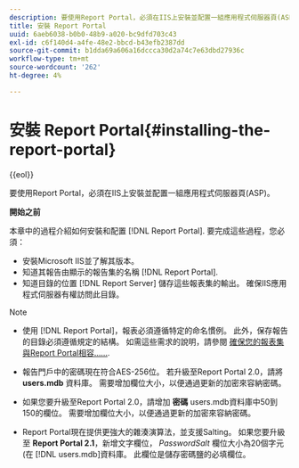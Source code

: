 ```yaml
---
description: 要使用Report Portal，必須在IIS上安裝並配置一組應用程式伺服器頁(ASP)。
title: 安裝 Report Portal
uuid: 6aeb6038-b0b0-48b9-a020-bc9dfd703c43
exl-id: c6f140d4-a4fe-48e2-bbcd-b43efb2387dd
source-git-commit: b1dda69a606a16dccca30d2a74c7e63dbd27936c
workflow-type: tm+mt
source-wordcount: '262'
ht-degree: 4%

---
```


# 安裝 Report Portal{#installing-the-report-portal}

{{eol}}

要使用Report Portal，必須在IIS上安裝並配置一組應用程式伺服器頁(ASP)。

**開始之前**

本章中的過程介紹如何安裝和配置 [!DNL Report Portal]. 要完成這些過程，您必須：

* 安裝Microsoft IIS並了解其版本。
* 知道其報告由顯示的報告集的名稱 [!DNL Report Portal].
* 知道目錄的位置 [!DNL Report Server] 儲存這些報表集的輸出。 確保IIS應用程式伺服器有權訪問此目錄。

>[!NOTE]
>
>* 使用 [!DNL Report Portal]，報表必須遵循特定的命名慣例。 此外，保存報告的目錄必須遵循規定的結構。 如需這些需求的說明，請參閱 [確保您的報表集與Report Portal相容……](../../../home/c-rpt-oview/c-install-rpt-port/c-rpt-port-user-inter.md#section-2b141e5d198a4bbea455699126c24706).
>
>* 報告門戶中的密碼現在符合AES-256位。 若升級至Report Portal 2.0，請將 **users.mdb** 資料庫。 需要增加欄位大小，以便通過更新的加密來容納密碼。
>* 如果您要升級至Report Portal 2.0，請增加 **密碼** users.mdb資料庫中50到150的欄位。 需要增加欄位大小，以便通過更新的加密來容納密碼。
>* Report Portal現在提供更強大的雜湊演算法，並支援Salting。 如果您要升級至 **Report Portal 2.1**，新增文字欄位， *PasswordSalt* 欄位大小為20個字元(在 [!DNL users.mdb]資料庫。 此欄位是儲存密碼鹽的必填欄位。
>

